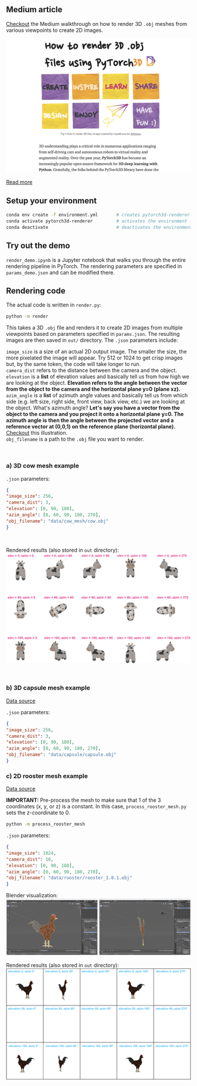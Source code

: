 ## Medium article

[Checkout](https://adelekuzmiakova.medium.com/how-to-render-3d-files-using-pytorch3d-ef9de72483f8?source=friends_link&sk=d89816e7e6f338dfc68da836757e149d) the Medium walkthrough on how to render 3D `.obj` meshes from various viewpoints to create 2D images.

![Alt text](assets/medium.png?raw=true "Title")

[Read more](https://adelekuzmiakova.medium.com/how-to-render-3d-files-using-pytorch3d-ef9de72483f8?source=friends_link&sk=d89816e7e6f338dfc68da836757e149d)

## Setup your environment

```bash
conda env create -f environment.yml       # creates pytorch3d-renderer environment
conda activate pytorch3d-renderer         # activates the environment
conda deactivate                          # deactivates the environment
```




## Try out the demo

`render_demo.ipynb` is a Jupyter notebook that walks you through the entire rendering pipeline in PyTorch. The rendering parameters are specified in `params_demo.json` and can be modified there.

## Rendering code

The actual code is written in `render.py`:

```bash
python -m render
```

This takes a 3D `.obj` file and renders it to create 2D images from multiple viewpoints based on parameters specified in `params.json`.  The resulting images are then saved in `out/` directory. The `.json` parameters include:

`image_size` is a size of an actual 2D output image. The smaller the size, the more pixelated the image will appear. Try 512 or 1024 to get crisp images but, by the same token, the code will take longer to run.\
`camera_dist` refers to the distance between the camera and the object.\
`elevation` is a **list** of elevation values and basically tell us from how high we are looking at the object. **Elevation refers to the angle between the vector from the object to the camera and the horizontal plane y=0 (plane xz).**\
`azim_angle` is a **list** of azimuth angle values and basically tell us from which side (e.g. left size, right side, front view, back view, etc.) we are looking at the object. What's azimuth angle? **Let's say you have a vector from the object to the camera and you project it onto a horizontal plane y=0. The azimuth angle is then the angle between the projected vector and a reference vector at (0,0,1) on the reference plane (horizontal plane).** [Checkout](https://www.celestis.com/resources/faq/what-are-the-azimuth-and-elevation-of-a-satellite/) this illustration.\
`obj_filename` is a path to the `.obj` file you want to render.

&nbsp;

### a) 3D cow mesh example


`.json` parameters:

```json
{
"image_size": 256,
"camera_dist": 3,   
"elevation": [0, 90, 180],
"azim_angle": [0, 60, 90, 180, 270],
"obj_filename": "data/cow_mesh/cow.obj"
}
```

&nbsp;

Rendered results (also stored in `out` directory):
![Alt text](assets/cowmesh.png?raw=true "Title")

&nbsp;

### b) 3D capsule mesh example

[Data source](http://paulbourke.net/dataformats/obj/minobj.html)

`.json` parameters:

```json
{
"image_size": 256,
"camera_dist": 3,   
"elevation": [0, 90, 180],
"azim_angle": [0, 60, 90, 180, 270],
"obj_filename": "data/capsule/capsule.obj"
}
```

### c) 2D rooster mesh example

[Data source](https://free3d.com/3d-model/low-poly-rooster-31363.html)

**IMPORTANT:** Pre-process the mesh to make sure that 1 of the 3 coordinates (x, y, or z) is a constant. In this case, `process_rooster_mesh.py` sets the z-coordinate to 0. 

```bash
python -m process_rooster_mesh
```


`.json` parameters:

```json
{
"image_size": 1024,
"camera_dist": 10,   
"elevation": [0, 90, 180],
"azim_angle": [0, 60, 90, 180, 270],
"obj_filename": "data/rooster/rooster_1.0.1.obj"
}
```
Blender visualization:
![Alt text](assets/rooster_blender.png?raw=true "Title")


Rendered results (also stored in `out` directory):
![Alt text](assets/rooster_rendered.png?raw=true "Title")
